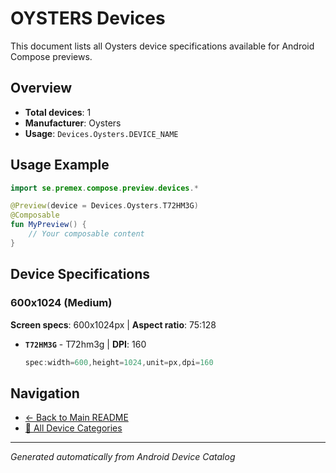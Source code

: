 # OYSTERS Devices

This document lists all Oysters device specifications available for Android Compose previews.

## Overview

- **Total devices**: 1
- **Manufacturer**: Oysters
- **Usage**: `Devices.Oysters.DEVICE_NAME`

## Usage Example

```kotlin
import se.premex.compose.preview.devices.*

@Preview(device = Devices.Oysters.T72HM3G)
@Composable
fun MyPreview() {
    // Your composable content
}
```

## Device Specifications

### 600x1024 (Medium)

**Screen specs**: 600x1024px | **Aspect ratio**: 75:128

- **`T72HM3G`** - T72hm3g | **DPI**: 160
  ```kotlin
  spec:width=600,height=1024,unit=px,dpi=160
  ```

## Navigation

- [← Back to Main README](../../README.md)
- [📱 All Device Categories](../README.md)

---
*Generated automatically from Android Device Catalog*
